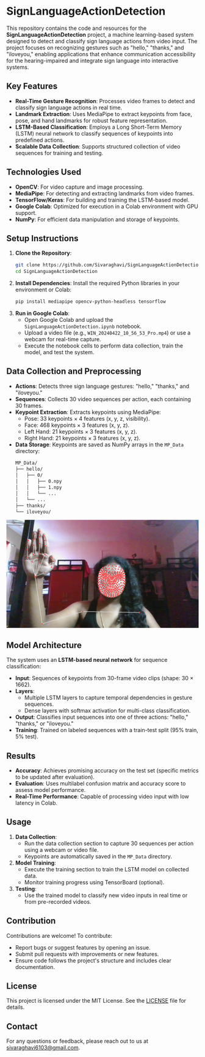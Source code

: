 # SignLanguageActionDetection

This repository contains the code and resources for the **SignLanguageActionDetection** project, a machine learning-based system designed to detect and classify sign language actions from video input. The project focuses on recognizing gestures such as "hello," "thanks," and "iloveyou," enabling applications that enhance communication accessibility for the hearing-impaired and integrate sign language into interactive systems.

## Key Features
- **Real-Time Gesture Recognition**: Processes video frames to detect and classify sign language actions in real time.
- **Landmark Extraction**: Uses MediaPipe to extract keypoints from face, pose, and hand landmarks for robust feature representation.
- **LSTM-Based Classification**: Employs a Long Short-Term Memory (LSTM) neural network to classify sequences of keypoints into predefined actions.
- **Scalable Data Collection**: Supports structured collection of video sequences for training and testing.

## Technologies Used
- **OpenCV**: For video capture and image processing.
- **MediaPipe**: For detecting and extracting landmarks from video frames.
- **TensorFlow/Keras**: For building and training the LSTM-based model.
- **Google Colab**: Optimized for execution in a Colab environment with GPU support.
- **NumPy**: For efficient data manipulation and storage of keypoints.

## Setup Instructions
1. **Clone the Repository**:
   ```bash
   git clone https://github.com/Sivaraghavi/SignLanguageActionDetection.git
   cd SignLanguageActionDetection
   ```
2. **Install Dependencies**:
   Install the required Python libraries in your environment or Colab:
   ```bash
   pip install mediapipe opencv-python-headless tensorflow
   ```
3. **Run in Google Colab**:
   - Open Google Colab and upload the `SignLanguageActionDetection.ipynb` notebook.
   - Upload a video file (e.g., `WIN_20240422_10_56_53_Pro.mp4`) or use a webcam for real-time capture.
   - Execute the notebook cells to perform data collection, train the model, and test the system.

## Data Collection and Preprocessing
- **Actions**: Detects three sign language gestures: "hello," "thanks," and "iloveyou."
- **Sequences**: Collects 30 video sequences per action, each containing 30 frames.
- **Keypoint Extraction**: Extracts keypoints using MediaPipe:
  - Pose: 33 keypoints × 4 features (x, y, z, visibility).
  - Face: 468 keypoints × 3 features (x, y, z).
  - Left Hand: 21 keypoints × 3 features (x, y, z).
  - Right Hand: 21 keypoints × 3 features (x, y, z).
- **Data Storage**: Keypoints are saved as NumPy arrays in the `MP_Data` directory:
  ```
  MP_Data/
  ├── hello/
  │   ├── 0/
  │   │   ├── 0.npy
  │   │   ├── 1.npy
  │   │   └── ...
  │   └── ...
  ├── thanks/
  └── iloveyou/
  ```
![Sign Language Detection Example](output.png) 
## Model Architecture
The system uses an **LSTM-based neural network** for sequence classification:
- **Input**: Sequences of keypoints from 30-frame video clips (shape: 30 × 1662).
- **Layers**:
  - Multiple LSTM layers to capture temporal dependencies in gesture sequences.
  - Dense layers with softmax activation for multi-class classification.
- **Output**: Classifies input sequences into one of three actions: "hello," "thanks," or "iloveyou."
- **Training**: Trained on labeled sequences with a train-test split (95% train, 5% test).

## Results
- **Accuracy**: Achieves promising accuracy on the test set (specific metrics to be updated after evaluation).
- **Evaluation**: Uses multilabel confusion matrix and accuracy score to assess model performance.
- **Real-Time Performance**: Capable of processing video input with low latency in Colab.

## Usage
1. **Data Collection**:
   - Run the data collection section to capture 30 sequences per action using a webcam or video file.
   - Keypoints are automatically saved in the `MP_Data` directory.
2. **Model Training**:
   - Execute the training section to train the LSTM model on collected data.
   - Monitor training progress using TensorBoard (optional).
3. **Testing**:
   - Use the trained model to classify new video inputs in real time or from pre-recorded videos.

## Contribution
Contributions are welcome! To contribute:
- Report bugs or suggest features by opening an issue.
- Submit pull requests with improvements or new features.
- Ensure code follows the project's structure and includes clear documentation.

## License
This project is licensed under the MIT License. See the [LICENSE](LICENSE) file for details.

## Contact
For any questions or feedback, please reach out to us at [sivaraghavi6103@gmail.com](mailto:sivaraghavi6103@gmail.com).
